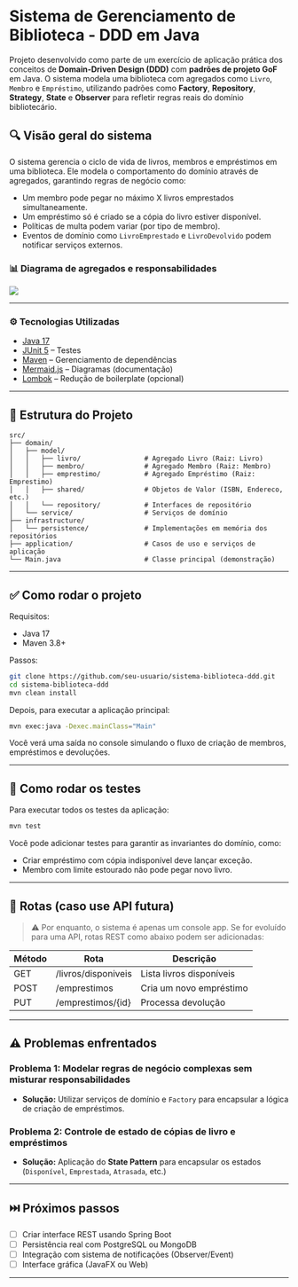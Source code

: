 # Sistema de Gerenciamento de Biblioteca - DDD em Java

Projeto desenvolvido como parte de um exercício de aplicação prática dos conceitos de **Domain-Driven Design (DDD)** com **padrões de projeto GoF** em Java. O sistema modela uma biblioteca com agregados como `Livro`, `Membro` e `Empréstimo`, utilizando padrões como **Factory**, **Repository**, **Strategy**, **State** e **Observer** para refletir regras reais do domínio bibliotecário.

## 🔍 Visão geral do sistema

O sistema gerencia o ciclo de vida de livros, membros e empréstimos em uma biblioteca. Ele modela o comportamento do domínio através de agregados, garantindo regras de negócio como:

* Um membro pode pegar no máximo X livros emprestados simultaneamente.
* Um empréstimo só é criado se a cópia do livro estiver disponível.
* Políticas de multa podem variar (por tipo de membro).
* Eventos de domínio como `LivroEmprestado` e `LivroDevolvido` podem notificar serviços externos.

### 📊 Diagrama de agregados e responsabilidades

[![](https://mermaid.ink/img/pako\:eNp9j81uwjAQhF9l5yoJoZzKY4EKJEEakYKmG4uKkN44BaHSkYxYeUal3HdVFMExR-a0nM-8srjcMSoWTQ9npUq2mXpiwDR0YQbGf8b-ZP0fLIfvGPvMJfrpmKZ3vOz3bXCRBhKUCEjMIOW8GpYuXTCuxD2FzrbHkP1wh5AtfcOeCLPfBPqhvlRbA1oOpl5kYHCEBeCCxO8EzGmF47AwB2lh2rzwkpyJhR-f6rPgORq97u?type=png)](https://mermaid.live/edit#pako:eNp9j81uwjAQhF9l5yoJoZzKY4EKJEEakYKmG4uKkN44BaHSkYxYeUal3HdVFMExR-a0nM-8srjcMSoWTQ9npUq2mXpiwDR0YQbGf8b-ZP0fLIfvGPvMJfrpmKZ3vOz3bXCRBhKUCEjMIOW8GpYuXTCuxD2FzrbHkP1wh5AtfcOeCLPfBPqhvlRbA1oOpl5kYHCEBeCCxO8EzGmF47AwB2lh2rzwkpyJhR-f6rPgORq97u)

---

### ⚙️ Tecnologias Utilizadas

* [Java 17](https://www.oracle.com/java/)
* [JUnit 5](https://junit.org/junit5/) – Testes
* [Maven](https://maven.apache.org/) – Gerenciamento de dependências
* [Mermaid.js](https://mermaid.js.org/) – Diagramas (documentação)
* [Lombok](https://projectlombok.org/) – Redução de boilerplate (opcional)

---

## 🧩 Estrutura do Projeto

```
src/
├── domain/
│   ├── model/
│   │   ├── livro/                # Agregado Livro (Raiz: Livro)
│   │   ├── membro/               # Agregado Membro (Raiz: Membro)
│   │   ├── emprestimo/           # Agregado Empréstimo (Raiz: Emprestimo)
│   │   ├── shared/               # Objetos de Valor (ISBN, Endereco, etc.)
│   │   └── repository/           # Interfaces de repositório
│   └── service/                  # Serviços de domínio
├── infrastructure/
│   └── persistence/              # Implementações em memória dos repositórios
├── application/                  # Casos de uso e serviços de aplicação
└── Main.java                     # Classe principal (demonstração)
```

---

## ✅ Como rodar o projeto

Requisitos:

* Java 17
* Maven 3.8+

Passos:

```bash
git clone https://github.com/seu-usuario/sistema-biblioteca-ddd.git
cd sistema-biblioteca-ddd
mvn clean install
```

Depois, para executar a aplicação principal:

```bash
mvn exec:java -Dexec.mainClass="Main"
```

Você verá uma saída no console simulando o fluxo de criação de membros, empréstimos e devoluções.

---

## 🧪 Como rodar os testes

Para executar todos os testes da aplicação:

```bash
mvn test
```

Você pode adicionar testes para garantir as invariantes do domínio, como:

* Criar empréstimo com cópia indisponível deve lançar exceção.
* Membro com limite estourado não pode pegar novo livro.

---

## 📌 Rotas (caso use API futura)

> ⚠️ Por enquanto, o sistema é apenas um console app. Se for evoluído para uma API, rotas REST como abaixo podem ser adicionadas:

| Método | Rota                | Descrição                |
| ------ | ------------------- | ------------------------ |
| GET    | /livros/disponiveis | Lista livros disponíveis |
| POST   | /emprestimos        | Cria um novo empréstimo  |
| PUT    | /emprestimos/{id}   | Processa devolução       |

---

## ⚠️ Problemas enfrentados

### Problema 1: Modelar regras de negócio complexas sem misturar responsabilidades

* **Solução:** Utilizar serviços de domínio e `Factory` para encapsular a lógica de criação de empréstimos.

### Problema 2: Controle de estado de cópias de livro e empréstimos

* **Solução:** Aplicação do **State Pattern** para encapsular os estados (`Disponível`, `Emprestada`, `Atrasada`, etc.)

---

## ⏭️ Próximos passos

* [ ] Criar interface REST usando Spring Boot
* [ ] Persistência real com PostgreSQL ou MongoDB
* [ ] Integração com sistema de notificações (Observer/Event)
* [ ] Interface gráfica (JavaFX ou Web)
---